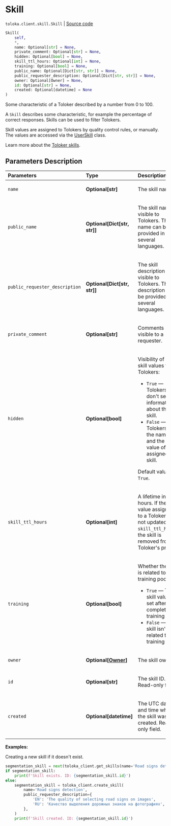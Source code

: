# Skill
`toloka.client.skill.Skill` | [Source code](https://github.com/Toloka/toloka-kit/blob/v1.2.2/src/client/skill.py#L11)

```python
Skill(
    self,
    *,
    name: Optional[str] = None,
    private_comment: Optional[str] = None,
    hidden: Optional[bool] = None,
    skill_ttl_hours: Optional[int] = None,
    training: Optional[bool] = None,
    public_name: Optional[Dict[str, str]] = None,
    public_requester_description: Optional[Dict[str, str]] = None,
    owner: Optional[Owner] = None,
    id: Optional[str] = None,
    created: Optional[datetime] = None
)
```

Some characteristic of a Toloker described by a number from 0 to 100.


A `Skill` describes some characteristic, for example the percentage of correct responses.
Skills can be used to filter Tolokers.

Skill values are assigned to Tolokers by quality control rules, or manually. The values are accessed via the [UserSkill](toloka.client.user_skill.UserSkill.md) class.

Learn more about the [Toloker skills](https://toloka.ai/docs/guide/nav/).

## Parameters Description

| Parameters | Type | Description |
| :----------| :----| :-----------|
`name`|**Optional\[str\]**|<p>The skill name.</p>
`public_name`|**Optional\[Dict\[str, str\]\]**|<p>The skill name visible to Tolokers. The name can be provided in several languages.</p>
`public_requester_description`|**Optional\[Dict\[str, str\]\]**|<p>The skill description visible to Tolokers. The description can be provided in several languages.</p>
`private_comment`|**Optional\[str\]**|<p>Comments visible to a requester.</p>
`hidden`|**Optional\[bool\]**|<p>Visibility of the skill values to Tolokers:</p> <ul> <li>`True` — Tolokers don&#x27;t see the information about the skill.</li> <li>`False` — Tolokers see the name and the value of the assigned skill.</li> </ul> <p></p><p>Default value: `True`.</p>
`skill_ttl_hours`|**Optional\[int\]**|<p>A lifetime in hours. If the skill value assigned to a Toloker is not updated for `skill_ttl_hours`, the skill is removed from a Toloker&#x27;s profile.</p>
`training`|**Optional\[bool\]**|<p>Whether the skill is related to a training pool:</p> <ul> <li>`True` — The skill value is set after completing a training pool.</li> <li>`False` — The skill isn&#x27;t related to a training pool.</li> </ul>
`owner`|**Optional\[[Owner](toloka.client.owner.Owner.md)\]**|<p>The skill owner.</p>
`id`|**Optional\[str\]**|<p>The skill ID. Read-only field.</p>
`created`|**Optional\[datetime\]**|<p>The UTC date and time when the skill was created. Read-only field.</p>

**Examples:**

Creating a new skill if it doesn't exist.

```python
segmentation_skill = next(toloka_client.get_skills(name='Road signs detection'), None)
if segmentation_skill:
    print(f'Skill exists. ID: {segmentation_skill.id}')
else:
    segmentation_skill = toloka_client.create_skill(
        name='Road signs detection',
        public_requester_description={
            'EN': 'The quality of selecting road signs on images',
            'RU': 'Качество выделения дорожных знаков на фотографиях',
        },
    )
    print(f'Skill created. ID: {segmentation_skill.id}')
```
